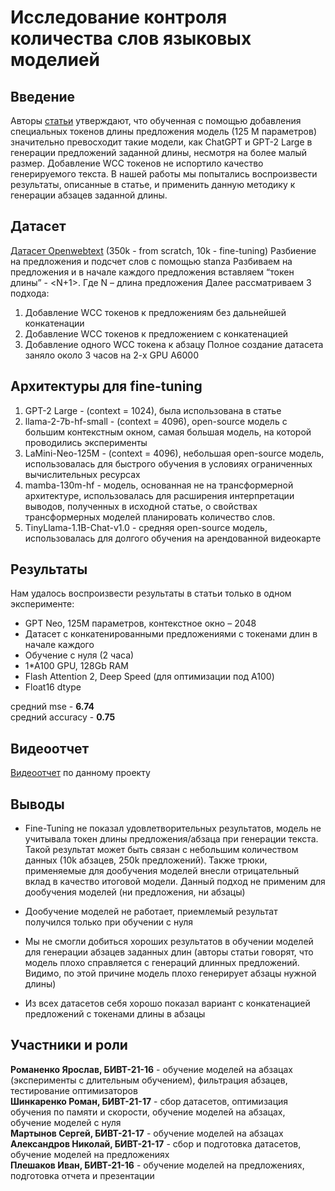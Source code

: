 # Исследование контроля количества слов языковых моделией

## Введение

Авторы [статьи](https://web.stanford.edu/class/archive/cs/cs224n/cs224n.1244/final-projects/KatherineLi.pdf) утверждают, что обученная с помощью добавления специальных токенов длины предложения  модель (125 М параметров) значительно превосходит такие модели, как ChatGPT и GPT-2 Large в генерации предложений заданной длины, несмотря на более малый размер. Добавление WCC токенов не испортило качество генерируемого текста. В нашей работы мы попытались воспроизвести результаты, описанные в статье, и применить данную методику к генерации абзацев заданной длины.

## Датасет

[Датасет Openwebtext](https://huggingface.co/datasets/Skylion007/openwebtext) (350k - from scratch, 10k - fine-tuning)
Разбиение на предложения и подсчет слов с помощью stanza
Разбиваем на предложения и в начале каждого предложения вставляем “токен длины” - <N+1>. Где N – длина предложения
Далее рассматриваем 3 подхода:
1. Добавление WCC токенов к предложениям без дальнейшей конкатенации
2. Добавление WCC токенов к предложением с конкатенацией
3. Добавление одного WCC токена к абзацу
Полное создание датасета заняло около 3 часов на 2-х GPU A6000

## Архитектуры для fine-tuning

1. GPT-2 Large - (context = 1024), была использована в статье
2. llama-2-7b-hf-small - (context = 4096), open-source модель с большим контекстным окном, самая большая модель, на которой проводились эксперименты 
3. LaMini-Neo-125M - (context = 4096), небольшая open-source модель, использовалась для быстрого обучения в условиях ограниченных вычислительных ресурсах
4. mamba-130m-hf - модель, основанная не на трансформерной архитектуре, использовалась для расширения интерпретации выводов, полученных в исходной статье, о свойствах трансформерных моделей планировать количество слов. 
5. TinyLlama-1.1B-Chat-v1.0 - средняя open-source модель, использовалась для долгого обучения на арендованной видеокарте

## Результаты

Нам удалось воспроизвести результаты в статьи только в одном эксперименте:
* GPT Neo, 125M параметров, контекстное окно – 2048
* Датасет с конкатенированными предложениями с токенами длин в начале каждого
* Обучение с нуля (2 часа)
* 1*A100 GPU, 128Gb RAM
* Flash Attention 2, Deep Speed (для оптимизации под А100)
* Float16 dtype

средний mse  - **6.74**  
средний accuracy - **0.75**

## Видеоотчет

[Видеоотчет](https://drive.google.com/file/d/1rdQ9xwqC-lZFveI3fwkGe0hCnv5XUZuK/view) по данному проекту

## Выводы

* Fine-Tuning не показал удовлетворительных результатов, модель не учитывала токен длины предложения/абзаца при генерации текста. Такой результат может быть связан с небольшим количеством данных (10k абзацев, 250k предложений). Также трюки, применяемые для дообучения моделей внесли отрицательный вклад в качество итоговой модели. Данный подход не применим для дообучения моделей (ни предложения, ни абзацы)

* Дообучение моделей не работает, приемлемый результат получился только при обучении с нуля
* Мы не смогли добиться хороших результатов в обучении моделей для генерации абзацев заданных длин (авторы статьи говорят, что модель плохо справляется с генераций длинных предложений. Видимо, по этой причине модель плохо генерирует абзацы нужной длины)
* Из всех датасетов себя хорошо показал вариант с конкатенацией предложений с токенами длины в абзацы

## Участники и роли

**Романенко Ярослав, БИВТ-21-16** - обучение моделей на абзацах (эксперименты с длительным обучением), фильтрация абзацев, тестирование оптимизаторов  
**Шинкаренко Роман, БИВТ-21-17** - сбор датасетов, оптимизация обучения по памяти и скорости, обучение моделей на абзацах, обучение моделей с нуля  
**Мартынов Сергей, БИВТ-21-17** - обучение моделей на абзацах  
**Александров Николай, БИВТ-21-17** - сбор и подготовка датасетов, обучение моделей на предложениях  
**Плешаков Иван, БИВТ-21-16** - обучение моделей на предложениях, подготовка отчета и презентации
